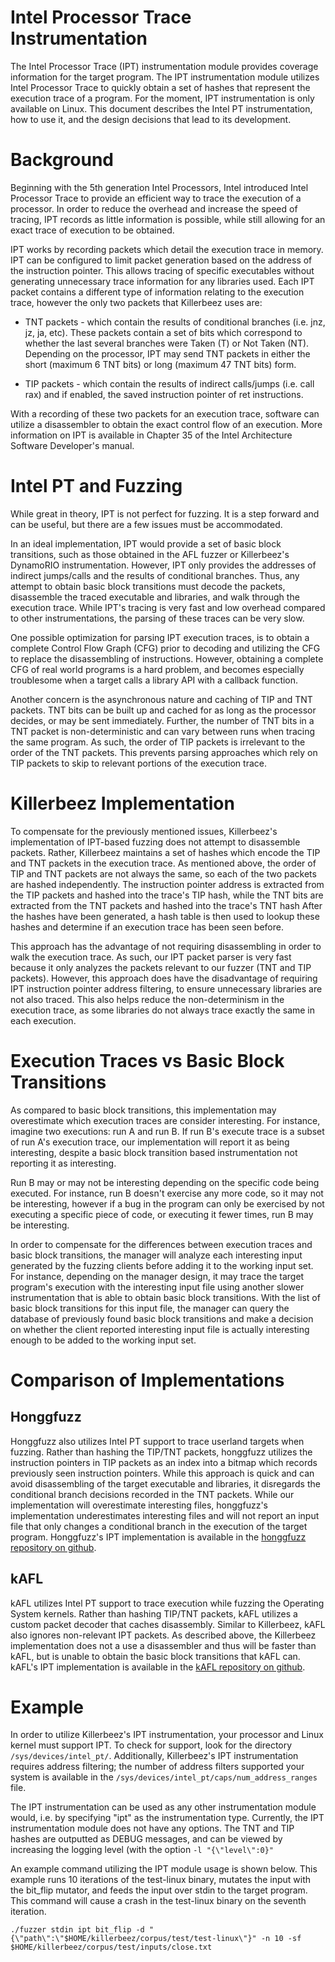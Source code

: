 # Intel Processor Trace Instrumentation

The Intel Processor Trace (IPT) instrumentation module provides coverage
information for the target program. The IPT instrumentation module utilizes
Intel Processor Trace to quickly obtain a set of hashes that represent the
execution trace of a program. For the moment, IPT instrumentation is only
available on Linux. This document describes the Intel PT instrumentation, how to
use it, and the design decisions that lead to its development.

# Background

Beginning with the 5th generation Intel Processors, Intel introduced Intel
Processor Trace to provide an efficient way to trace the execution of a
processor. In order to reduce the overhead and increase the speed of tracing,
IPT records as little information is possible, while still allowing for an exact
trace of execution to be obtained.

IPT works by recording packets which detail the execution trace in memory. IPT
can be configured to limit packet generation based on the address of the
instruction pointer. This allows tracing of specific executables without
generating unnecessary trace information for any libraries used. Each IPT packet
contains a different type of information relating to the execution trace,
however the only two packets that Killerbeez uses are:

* TNT packets - which contain the results of conditional branches (i.e. jnz, jz,
ja, etc). These packets contain a set of bits which correspond to whether the
last several branches were Taken (T) or Not Taken (NT). Depending on the
processor, IPT may send TNT packets in either the short (maximum 6 TNT bits) or
long (maximum 47 TNT bits) form.

* TIP packets - which contain the results of indirect calls/jumps (i.e. call
rax) and if enabled, the saved instruction pointer of ret instructions.

With a recording of these two packets for an execution trace, software can
utilize a disassembler to obtain the exact control flow of an execution. More
information on IPT is available in Chapter 35 of the Intel Architecture
Software Developer's manual.

# Intel PT and Fuzzing

While great in theory, IPT is not perfect for fuzzing. It is a step
forward and can be useful, but there are a few issues must be accommodated.

In an ideal implementation, IPT would provide a set of basic block transitions,
such as those obtained in the AFL fuzzer or Killerbeez's DynamoRIO
instrumentation. However, IPT only provides the addresses of indirect
jumps/calls and the results of conditional branches. Thus, any attempt to
obtain basic block transitions must decode the packets, disassemble the traced
executable and libraries, and walk through the execution trace. While IPT's
tracing is very fast and low overhead compared to other instrumentations, the
parsing of these traces can be very slow.

One possible optimization for parsing IPT execution traces, is to obtain a
complete Control Flow Graph (CFG) prior to decoding and utilizing the CFG to
replace the disassembling of instructions. However, obtaining a complete CFG of
real world programs is a hard problem, and becomes especially troublesome when a
target calls a library API with a callback function.

Another concern is the asynchronous nature and caching of TIP and TNT packets.
TNT bits can be built up and cached for as long as the processor decides, or may
be sent immediately. Further, the number of TNT bits in a TNT packet is
non-deterministic and can vary between runs when tracing the same program. As
such, the order of TIP packets is irrelevant to the order of the TNT packets.
This prevents parsing approaches which rely on TIP packets to skip to relevant
portions of the execution trace.

# Killerbeez Implementation

To compensate for the previously mentioned issues, Killerbeez's implementation
of IPT-based fuzzing does not attempt to disassemble packets. Rather, Killerbeez
maintains a set of hashes which encode the TIP and TNT packets in the execution
trace. As mentioned above, the order of TIP and TNT packets are not always the
same, so each of the two packets are hashed independently. The instruction
pointer address is extracted from the TIP packets and hashed into the trace's
TIP hash, while the TNT bits are extracted from the TNT packets and hashed into
the trace's TNT hash  After the hashes have been generated, a hash table is then
used to lookup these hashes and determine if an execution trace has been seen
before.

This approach has the advantage of not requiring disassembling in order to walk
the execution trace. As such, our IPT packet parser is very fast because it only
analyzes the packets relevant to our fuzzer (TNT and TIP packets). However, this
approach does have the disadvantage of requiring IPT instruction pointer address
filtering, to ensure unnecessary libraries are not also traced. This also helps
reduce the non-determinism in the execution trace, as some libraries do not
always trace exactly the same in each execution.

# Execution Traces vs Basic Block Transitions

As compared to basic block transitions, this implementation may overestimate
which execution traces are consider interesting. For instance, imagine two
executions: run A and run B. If run B's execute trace is a subset of run A's
execution trace, our implementation will report it as being interesting, despite
a basic block transition based instrumentation not reporting it as interesting.

Run B may or may not be interesting depending on the specific code being
executed. For instance, run B doesn't exercise any more code, so it may not be
interesting, however if a bug in the program can only be exercised by not
executing a specific piece of code, or executing it fewer times, run B may be
interesting.

In order to compensate for the differences between execution traces and basic
block transitions, the manager will analyze each interesting input generated by
the fuzzing clients before adding it to the working input set. For instance,
depending on the manager design, it may trace the target program's execution
with the interesting input file using another slower instrumentation that is
able to obtain basic block transitions. With the list of basic block transitions
for this input file, the manager can query the database of previously found
basic block transitions and make a decision on whether the client reported
interesting input file is actually interesting enough to be added to the working
input set.

# Comparison of Implementations

## Honggfuzz

Honggfuzz also utilizes Intel PT support to trace userland targets when fuzzing.
Rather than hashing the TIP/TNT packets, honggfuzz utilizes the instruction
pointers in TIP packets as an index into a bitmap which records previously seen
instruction pointers. While this approach is quick and can avoid disassembling
of the target executable and libraries, it disregards the conditional branch
decisions recorded in the TNT packets. While our implementation will
overestimate interesting files, honggfuzz's implementation underestimates
interesting files and will not report an input file that only changes a
conditional branch in the execution of the target program. Honggfuzz's IPT
implementation is available in the [honggfuzz repository on github](https://github.com/google/honggfuzz/blob/master/linux/pt.c).

## kAFL

kAFL utilizes Intel PT support to trace execution while fuzzing the Operating
System kernels. Rather than hashing TIP/TNT packets, kAFL utilizes a custom
packet decoder that caches disassembly. Similar to Killerbeez, kAFL also ignores
non-relevant IPT packets.  As described above, the Killerbeez implementation
does not a use a disassembler and thus will be faster than kAFL, but is unable
to obtain the basic block transitions that kAFL can.  kAFL's IPT implementation
is available in the [kAFL repository on github](https://github.com/RUB-SysSec/kAFL/blob/master/QEMU-PT/pt/).

# Example

In order to utilize Killerbeez's IPT instrumentation, your processor and Linux
kernel must support IPT. To check for support, look for the directory
`/sys/devices/intel_pt/`. Additionally, Killerbeez's IPT instrumentation
requires address filtering; the number of address filters supported your system
is available in the `/sys/devices/intel_pt/caps/num_address_ranges` file.

The IPT instrumentation can be used as any other instrumentation module would,
i.e. by specifying "ipt" as the instrumentation type.  Currently, the IPT
instrumentation module does not have any options.  The TNT and TIP hashes are
outputted as DEBUG messages, and can be viewed by increasing the logging level
(with the option `-l "{\"level\":0}"`

An example command utilizing the IPT module usage is shown below.  This example
runs 10 iterations of the test-linux binary, mutates the input with the bit_flip
mutator, and feeds the input over stdin to the target program.  This command
will cause a crash in the test-linux binary on the seventh iteration.
```
./fuzzer stdin ipt bit_flip -d "{\"path\":\"$HOME/killerbeez/corpus/test/test-linux\"}" -n 10 -sf $HOME/killerbeez/corpus/test/inputs/close.txt
```

